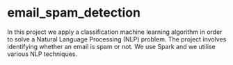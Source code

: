 # email_spam_detection
In this project we apply a classification machine learning algorithm in order to solve a Natural Language Processing (NLP) problem. The project involves identifying whether an email is spam or not. We use Spark and we utilise various NLP techniques.
